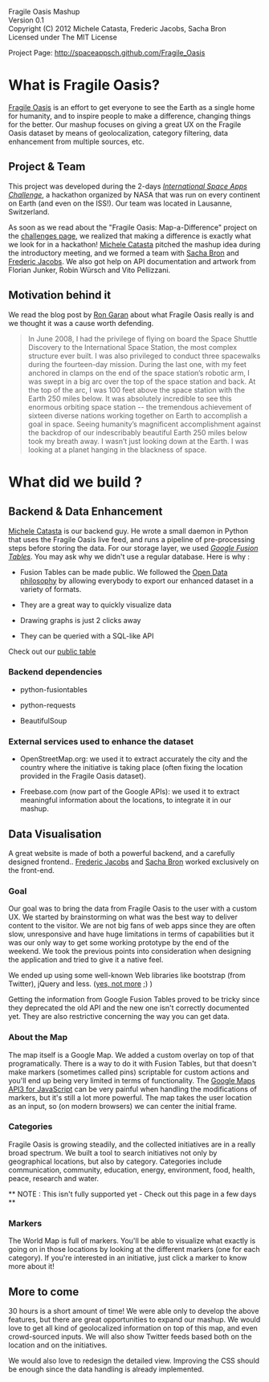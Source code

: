Fragile Oasis Mashup  
Version 0.1  
Copyright (C) 2012 Michele Catasta, Frederic Jacobs, Sacha Bron  
Licensed under The MIT License  

Project Page:
http://spaceappsch.github.com/Fragile_Oasis

# What is Fragile Oasis?

[Fragile Oasis](http://www.fragileoasis.org) is an effort to get everyone to see the Earth as a single home for humanity, and to inspire people to make a difference, changing things for the better. Our mashup focuses on giving a great UX on the Fragile Oasis dataset by means of geolocalization, category filtering, data enhancement from multiple sources, etc.

## Project & Team

This project was developed during the 2-days [*International Space Apps Challenge*](http://spaceappschallenge.org/), a hackathon organized by NASA that was run on every continent on Earth (and even on the ISS!). Our team was located in Lausanne, Switzerland.

As soon as we read about the "Fragile Oasis: Map-a-Difference" project on the [challenges page](http://spaceappschallenge.org/challenges/), we realized that making a difference is exactly what we look for in a hackathon! [Michele Catasta](http://twitter.com/pirroh) pitched the mashup idea during the introductory meeting, and we formed a team with [Sacha Bron](http://twitter.com/Binary_Brain) and [Frederic Jacobs](http://twitter.com/FredericJacobs). We also got help on API documentation and artwork from Florian Junker, Robin Würsch and Vito Pellizzani.

## Motivation behind it

We read the blog post by [Ron Garan](http://en.wikipedia.org/wiki/Ronald_J._Garan,_Jr.) about what Fragile Oasis really is and we thought it was a cause worth defending.

>In June 2008, I had the privilege of flying on board the Space Shuttle Discovery to the International Space Station, the most complex structure ever built. I was also privileged to conduct three spacewalks during the fourteen-day mission.
During the last one, with my feet anchored in clamps on the end of the space station’s robotic arm, I was swept in a big arc over the top of the space station and back. 
At the top of the arc, I was 100 feet above the space station with the Earth 250 miles below. It was absolutely incredible to see this enormous orbiting space station --  the tremendous achievement of sixteen diverse nations working together on Earth to accomplish a goal in space. Seeing humanity’s magnificent accomplishment against the backdrop of our indescribably beautiful Earth 250 miles below took my breath away. I wasn’t just looking down at the Earth.  I was looking at a planet hanging in the blackness of space.

# What did we build ?

## Backend & Data Enhancement

[Michele Catasta](http://twitter.com/pirroh) is our backend guy. He wrote a small daemon in Python that 
uses the Fragile Oasis live feed, and runs a pipeline of pre-processing steps before storing the data. 
For our storage layer, we used [*Google Fusion Tables*](http://www.google.com/fusiontables/). You may ask why we didn't use a regular database. 
Here is why :

- Fusion Tables can be made public. We followed the [Open Data philosophy](http://en.wikipedia.org/wiki/Open_data) by allowing everybody to export our enhanced dataset in a variety of formats.

- They are a great way to quickly visualize data

- Drawing graphs is just 2 clicks away

- They can be queried with a SQL-like API

Check out our [public table](http://www.google.com/fusiontables/DataSource?docid=1gFh_V4C0GoIL0NmqJaSYOvmwMWrNl1MyvhYOUmg)

### Backend dependencies

- python-fusiontables

- python-requests

- BeautifulSoup

### External services used to enhance the dataset

- OpenStreetMap.org: we used it to extract accurately the city and the country where the initiative is taking place (often fixing the location provided in the Fragile Oasis dataset).

- Freebase.com (now part of the Google APIs): we used it to extract meaningful information about the locations, to integrate it in our mashup.

## Data Visualisation

A great website is made of both a powerful backend, and a carefully designed frontend.. [Frederic Jacobs](http://www.fredericjacobs.com) and [Sacha Bron](http://twitter.com/Binary_Brain) worked exclusively on the front-end.

### Goal 

Our goal was to bring the data from Fragile Oasis to the user with a custom UX. We started by brainstorming on what was the best way to deliver content to the visitor. We are not big fans of web apps since they are often slow, unresponsive and have huge limitations in terms of capabilities but it was our only way to get some working prototype by the end of the weekend. We took the previous points into consideration when designing the application and tried to give it a native feel.

We ended up using some well-known Web libraries like bootstrap (from Twitter), jQuery and less. ([yes, not more](http://morecss.org/) ;) )

Getting the information from Google Fusion Tables proved to be tricky since they deprecated the old API and the new one isn't correctly documented yet. They are also restrictive concerning the way you can get data. 

### About the Map

The map itself is a Google Map. We added a custom overlay on top of that programatically. There is a way to do it with Fusion Tables, but that doesn't make markers (sometimes called pins) scriptable for custom actions and you'll end up being very limited in terms of functionality. The [Google Maps API3 for JavaScript](http://developers.google.com/maps/documentation/javascript/) can be very painful when handling the modifications of markers, but it's still a lot more powerful.
The map takes the user location as an input, so (on modern browsers) we can center the initial frame.

### Categories

Fragile Oasis is growing steadily, and the collected initiatives are in a really broad spectrum. We built a tool to search initiatives not only by geographical locations, but also by category.
Categories include communication, community, education, energy, environment, food, health, peace, research and water.

** NOTE : This isn't fully supported yet - Check out this page in a few days **

### Markers 

The World Map is full of markers. You'll be able to visualize what exactly is going on in those locations by looking at the different markers (one for each category).
If you're interested in an initiative, just click a marker to know more about it!

## More to come 

30 hours is a short amount of time! We were able only to develop the above features, but there are great opportunities to expand our mashup. We would love to get all kind of geolocalized information on top of this map, and even crowd-sourced inputs.
We will also show Twitter feeds based both on the location and on the initiatives. 

We would also love to redesign the detailed view. Improving the CSS should be enough since the data handling is already implemented.